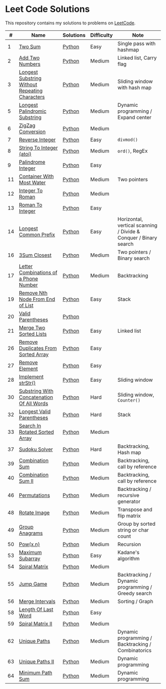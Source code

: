 # Leet Code Solutions

This repository contains my solutions to problems on [LeetCode](https://leetcode.com/problems).

| # | Name | Solutions | Difficulty | Note |
|-|-|-|-|-|
|1|[Two Sum](https://leetcode.com/problems/two-sum/)|[Python](./Python/Algorithms/0001_TwoSum.py)| Easy | Single pass with hashmap|
|2|[Add Two Numbers](https://leetcode.com/problems/add-two-numbers/)|[Python](./Python/Algorithms/0002_AddTwoNumbers.py)| Medium | Linked list, Carry flag|
|3|[Longest Substring Without Repeating Characters](https://leetcode.com/problems/longest-substring-without-repeating-characters/)|[Python](./Python/Algorithms/0003_LongestSubstringWithoutRepeating.py)| Medium | Sliding window with hash map|
|5|[Longest Palindromic Substring](https://leetcode.com/problems/longest-palindromic-substring/solution/)|[Python](./Python/Algorithms/0005_LongestPalindromicSubstring.py)| Medium |Dynamic programming / Expand center|
|6|[ZigZag Conversion](https://leetcode.com/problems/zigzag-conversion/)|[Python](./Python/Algorithms/0006_ZigZagConversion.py)| Medium ||
|7|[Reverse Integer](https://leetcode.com/problems/reverse-integer/)|[Python](./Python/Algorithms/0007_ReverseInteger.py)| Easy |`divmod()`|
|8|[String To Integer (atoi)](https://leetcode.com/problems/string-to-integer-atoi/)|[Python](./Python/Algorithms/0008_StringToInteger.py)| Medium |`ord()`, RegEx|
|9|[Palindrome Integer](https://leetcode.com/problems/palindrome-integer/)|[Python](./Python/Algorithms/0009_PalindromeInteger.py)| Easy ||
|11|[Container With Most Water](https://leetcode.com/problems/container-with-most-water/)|[Python](./Python/Algorithms/0011_ContainerWithMostWater.py)|Medium|Two pointers|
|12|[Integer To Roman](https://leetcode.com/problems/integer-to-roman/)|[Python](./Python/Algorithms/0012_IntegerToRoman.py)|Medium||
|13|[Roman To Integer](https://leetcode.com/problems/roman-to-integer/)|[Python](./Python/Algorithms/0013_RomanToInteger.py)|Easy||
|14|[Longest Common Prefix](https://leetcode.com/problems/longest-common-prefix/)|[Python](./Python/Algorithms/0014_LongestCommonPrefix.py)|Easy|Horizontal, vertical scanning / Divide & Conquer / Binary search|
|16|[3Sum Closest](https://leetcode.com/problems/3sum-closest/)|[Python](./Python/Algorithms/0016_3SumClosest.py)| Medium | Two pointers / Binary search|
|17|[Letter Combinations of a Phone Number](https://leetcode.com/problems/letter-combinations-of-a-phone-number/)|[Python](./Python/Algorithms/0017_LetterCombinationsOfAPhoneNumber.py)| Medium | Backtracking|
|19|[Remove Nth Node From End of List](https://leetcode.com/problems/remove-nth-node-from-end-of-list/)|[Python](./Python/Algorithms/0019_RemoveNthNodeFromEndOfList.py)| Easy |Stack|
|20|[Valid Parentheses](https://leetcode.com/problems/valid-parentheses/)|[Python](./Python/Algorithms/0020_ValidParentheses.py)|||
|21|[Merge Two Sorted Lists](https://leetcode.com/problems/merge-two-sorted-lists/)|[Python](./Python/Algorithms/0021_MergeTwoSortedLists.py)| Easy | Linked list|
|26|[Remove Duplicates From Sorted Array](https://leetcode.com/problems/remove-duplicates-from-sorted-array/)|[Python](./Python/Algorithms/0026_RemoveDuplicatesFromSortedArray.py)|Easy||
|27|[Remove Element](https://leetcode.com/problems/remove-element/)|[Python](./Python/Algorithms/0027_RemoveElement.py)|Easy||
|28|[Implement strStr()](https://leetcode.com/problems/implement-strstr/)|[Python](./Python/Algorithms/0028_ImplementStrStr.py)|Easy|Sliding window|
|30|[Substring With Concatenation Of All Words](https://leetcode.com/problems/substring-with-concatenation-of-all-words/)|[Python](./Python/Algorithms/0030_SubstringWithConcatenationOfAllWords.py)|Hard|Sliding window, `Counter()`|
|32|[Longest Valid Parentheses](https://leetcode.com/problems/longest-valid-parentheses)|[Python](./Python/Algorithms/0032_LongestValidParentheses.py)|Hard|Stack|
|33|[Search In Rotated Sorted Array](https://leetcode.com/problems/search-in-rotated-sorted-array/)|[Python](./Python/Algorithms/0033_SearchInRotatedSortedArray.py)|Medium||
|37|[Sudoku Solver](https://leetcode.com/problems/sudoku-solver/)|[Python](./Python/Algorithms/0037_SudokuSolver.py)|Hard|Backtracking, Hash map|
|39|[Combination Sum](https://leetcode.com/problems/combination-sum/)|[Python](./Python/Algorithms/0039_CombinationSum.py)|Medium|Backtracking, call by reference|
|40|[Combination Sum II](https://leetcode.com/problems/combination-sum-ii/)|[Python](./Python/Algorithms/0040_CombinationSum2.py)|Medium|Backtracking, call by reference|
|46|[Permutations](https://leetcode.com/problems/permutations/)|[Python](./Python/Algorithms/0046_Permutations.py)|Medium|Backtracking / recursive generator|
|48|[Rotate Image](https://leetcode.com/problems/rotate-image/)|[Python](./Python/Algorithms/0048_RotateImage.py)|Medium|Transpose and flip matrix|
|49|[Group Anagrams](https://leetcode.com/problems/group-anagrams/)|[Python](./Python/Algorithms/0049_GroupAnagrams.py)|Medium|Group by sorted string or char count|
|50|[Pow(x,n)](https://leetcode.com/problems/powx-n)|[Python](./Python/Algorithms/0050_PowXN.py)|Medium|Recursion|
|53|[Maximum Subarray](https://leetcode.com/problems/maximum-subarray/)|[Python](./Python/Algorithms/0053_MaximumSubarray.py)|Easy|Kadane's algorithm|
|54|[Spiral Matrix](https://leetcode.com/problems/spiral-matrix/)|[Python](./Python/Algorithms/0054_SpiralMatrix.py)|Medium||
|55|[Jump Game](https://leetcode.com/problems/jump-game/)|[Python](./Python/Algorithms/0055_JumpyGame.py)|Medium|Backtracking / Dynamic programming / Greedy search|
|56|[Merge Intervals](https://leetcode.com/problems/merge-intervals/)|[Python](./Python/Algorithms/0056_MergeIntervals.py)|Medium|Sorting / Graph|
|58|[Length Of Last Word](https://leetcode.com/problems/length-of-last-word/)|[Python](./Python/Algorithms/0058_LengthOfLastWord.py)|Easy||
|59|[Spiral Matrix II](https://leetcode.com/problems/spiral-matrix-ii/)|[Python](./Python/Algorithms/0059_SpiralMatrix2.py)|Medium||
|62|[Unique Paths](https://leetcode.com/problems/unique-paths/)|[Python](./Python/Algorithms/0062_UniquePaths.py)|Medium|Dynamic programming / Backtracking / Combinatorics|
|63|[Unique Paths II](https://leetcode.com/problems/unique-paths-ii/)|[Python](./Python/Algorithms/0063_UniquePaths2.py)|Medium|Dynamic programming|
|64|[Minimum Path Sum](https://leetcode.com/problems/minimum-path-sum/)|[Python](./Python/Algorithms/0064_MinimumPathSum.py)|Medium|Dynamic programming|

[//]: ||[](https://leetcode.com/problems/)|[Python](./Python/Algorithms/.py)|||